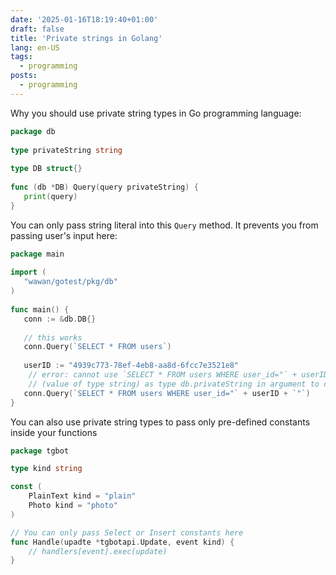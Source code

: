 ```yaml
---
date: '2025-01-16T18:19:40+01:00'
draft: false
title: 'Private strings in Golang'
lang: en-US
tags:
  - programming
posts:
  - programming
---
```


Why you should use private string types in Go programming language:

```go
package db  
  
type privateString string  
  
type DB struct{}  
  
func (db *DB) Query(query privateString) {  
   print(query)  
}
```

You can only pass string literal into this `Query` method. 
It prevents you from passing user's input here:

```go
package main  
  
import (  
   "wawan/gotest/pkg/db"  
)  
  
func main() {  
   conn := &db.DB{}  
  
   // this works  
   conn.Query(`SELECT * FROM users`)  
  
   userID := "4939c773-78ef-4eb8-aa8d-6fcc7e3521e8"  
	// error: cannot use `SELECT * FROM users WHERE user_id="` + userID + `"`  
	// (value of type string) as type db.privateString in argument to conn.Query
   conn.Query(`SELECT * FROM users WHERE user_id="` + userID + `"`)  
}
```

You can also use private string types to pass only pre-defined constants inside your functions

```go
package tgbot

type kind string

const (
	PlainText kind = "plain"
	Photo kind = "photo"
)

// You can only pass Select or Insert constants here
func Handle(upadte *tgbotapi.Update, event kind) {
	// handlers[event].exec(update)
}
```
